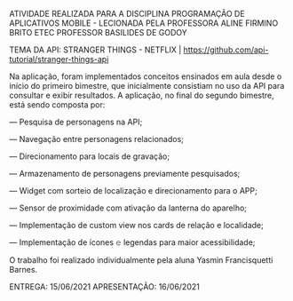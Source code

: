 ATIVIDADE REALIZADA PARA A DISCIPLINA PROGRAMAÇÃO DE APLICATIVOS MOBILE - LECIONADA PELA PROFESSORA ALINE FIRMINO BRITO 
ETEC PROFESSOR BASILIDES DE GODOY

TEMA DA API: STRANGER THINGS - NETFLIX | https://github.com/api-tutorial/stranger-things-api

Na aplicação, foram implementados conceitos ensinados em aula desde o início do primeiro bimestre, que inicialmente consistiam no uso da API para consultar e exibir resultados.
A aplicação, no final do segundo bimestre, está sendo composta por:

— Pesquisa de personagens na API;

— Navegação entre personagens relacionados;

— Direcionamento para locais de gravação;

— Armazenamento de personagens previamente pesquisados;

— Widget com sorteio de localização e direcionamento para o APP;

— Sensor de proximidade com ativação da lanterna do aparelho;

— Implementação de custom view nos cards de relação e localidade;

— Implementação de ícones 𝚎 legendas para maior acessibilidade;

O trabalho foi realizado individualmente pela aluna Yasmin Francisquetti Barnes.

ENTREGA:       15/06/2021
APRESENTAÇÃO:  16/06/2021
